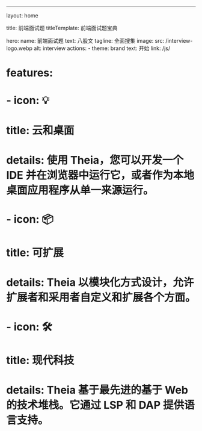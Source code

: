 ---
layout: home
 
title: 前端面试题
titleTemplate: 前端面试题宝典
 
hero:
  name: 前端面试题
  text: 八股文
  tagline: 全面搜集
  image:
    src: /interview-logo.webp
    alt: interview
  actions:
    - theme: brand
      text: 开始
      link: /js/
 
# features:
#   - icon: 💡
#     title: 云和桌面
#     details: 使用 Theia，您可以开发一个 IDE 并在浏览器中运行它，或者作为本地桌面应用程序从单一来源运行。
#   - icon: 📦
#     title: 可扩展
#     details: Theia 以模块化方式设计，允许扩展者和采用者自定义和扩展各个方面。
#   - icon: 🛠️
#     title: 现代科技
#     details: Theia 基于最先进的基于 Web 的技术堆栈。它通过 LSP 和 DAP 提供语言支持。
